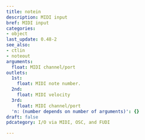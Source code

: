 ```yaml
---
title: notein
description: MIDI input
bref: MIDI input
categories:
- object
last_update: 0.48-2
see_also:
- ctlin
- noteout
arguments:
  float: MIDI channel/port
outlets:
  1st:
    float: MIDI note number.
  2nd:
    float: MIDI velocity
  3rd:
    float: MIDI channel/port
  'n: (number depends on number of arguments)': {}
draft: false
pdcategory: I/O via MIDI, OSC, and FUDI

---
```


